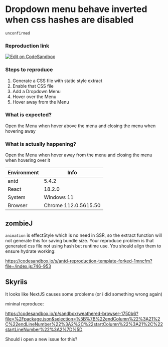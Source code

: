 # Dropdown menu behave inverted when css hashes are disabled

`unconfirmed`

### Reproduction link

[![Edit on CodeSandbox](https://codesandbox.io/static/img/play-codesandbox.svg)](https://codesandbox.io/s/antd-reproduction-template-forked-dk5fsd?file=/index.js)

### Steps to reproduce

1. Generate a CSS file with static style extract
2. Enable that CSS file
3. Add a Dropdown Menu
4. Hover over the Menu
5. Hover away from the Menu

### What is expected?

Open the Menu when hover above the menu and closing the menu when hovering away

### What is actually happening?

Open the Menu when hover away from the menu and closing the menu when hovering over it

| Environment | Info                 |
| ----------- | -------------------- |
| antd        | 5.4.2                |
| React       | 18.2.0               |
| System      | Windows 11           |
| Browser     | Chrome 112.0.5615.50 |

<!-- generated by ant-design-issue-helper. DO NOT REMOVE -->

## zombieJ

`animation` is effectStyle which is no need in SSR, so the extract function will not generate this for saving bundle size.
Your reproduce problem is that generated css file not using hash but runtime use. You should align them to ensure hydrate working:

https://codesandbox.io/s/antd-reproduction-template-forked-1mncfm?file=/index.js:746-953

## Skyriis

It looks like NextJS causes some problems (or i did something wrong again)

mininal reproduce:

https://codesandbox.io/p/sandbox/weathered-browser-1750b6?file=%2Fpackage.json&selection=%5B%7B%22endColumn%22%3A21%2C%22endLineNumber%22%3A2%2C%22startColumn%22%3A21%2C%22startLineNumber%22%3A2%7D%5D

Should i open a new issue for this?
